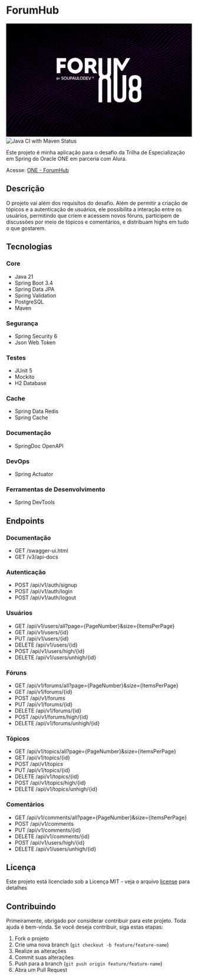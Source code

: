 # ForumHub

![Cover](./.github/cover.png)
![Java CI with Maven Status](https://github.com/soupaulodev/one-forumhub/actions/workflows/maven.yml/badge.svg)

Este projeto é minha aplicação para o desafio da Trilha de Especialização em Spring do Oracle ONE em parceria com Alura.

Acesse: [ONE - ForumHub](https://github.com/soupaulodev/one-forumhub)

## Descrição

O projeto vai além dos requisitos do desafio. Além de permitir a criação de tópicos e a autenticação de usuários,
ele possibilita a interação entre os usuários, permitindo que criem e acessem novos fóruns, participem de discussões
por meio de tópicos e comentários, e distribuam highs em tudo o que gostarem.

## Tecnologias

### Core

- Java 21
- Spring Boot 3.4
- Spring Data JPA
- Spring Validation
- PostgreSQL
- Maven

### Segurança

- Spring Security 6
- Json Web Token

### Testes

- JUnit 5
- Mockito
- H2 Database

### Cache

- Spring Data Redis
- Spring Cache

### Documentação

- SpringDoc OpenAPI

### DevOps

- Spring Actuator

### Ferramentas de Desenvolvimento

- Spring DevTools

## Endpoints

### Documentação

- GET /swagger-ui.html
- GET /v3/api-docs

### Autenticação

- POST /api/v1/auth/signup
- POST /api/v1/auth/login
- POST /api/v1/auth/logout

### Usuários

- GET /api/v1/users/all?page={PageNumber}&size={ItemsPerPage}
- GET /api/v1/users/{id}
- PUT /api/v1/users/{id}
- DELETE /api/v1/users/{id}
- POST /api/v1/users/high/{id}
- DELETE /api/v1/users/unhigh/{id}

### Fóruns

- GET /api/v1/forums/all?page={PageNumber}&size={ItemsPerPage}
- GET /api/v1/forums/{id}
- POST /api/v1/forums
- PUT /api/v1/forums/{id}
- DELETE /api/v1/forums/{id}
- POST /api/v1/forums/high/{id}
- DELETE /api/v1/forums/unhigh/{id}

### Tópicos

- GET /api/v1/topics/all?page={PageNumber}&size={ItemsPerPage}
- GET /api/v1/topics/{id}
- POST /api/v1/topics
- PUT /api/v1/topics/{id}
- DELETE /api/v1/topics/{id}
- POST /api/v1/topics/high/{id}
- DELETE /api/v1/topics/unhigh/{id}

### Comentários

- GET /api/v1/comments/all?page={PageNumber}&size={ItemsPerPage}
- POST /api/v1/comments
- PUT /api/v1/comments/{id}
- DELETE /api/v1/comments/{id}
- POST /api/v1/users/high/{id}
- DELETE /api/v1/users/unhigh/{id}

## Licença

Este projeto está licenciado sob a Licença MIT - veja o
arquivo [license](https://github.com/soupaulodev/one-forumhub/blob/main/LICENSE) para detalhes

## Contribuindo

Primeiramente, obrigado por considerar contribuir para este projeto. Toda ajuda é bem-vinda. Se você deseja contribuir,
siga estas etapas:

1. Fork o projeto
2. Crie uma nova branch (`git checkout -b feature/feature-name`)
3. Realize as alterações
4. Commit suas alterações
5. Push para a branch (`git push origin feature/feature-name`)
6. Abra um Pull Request
